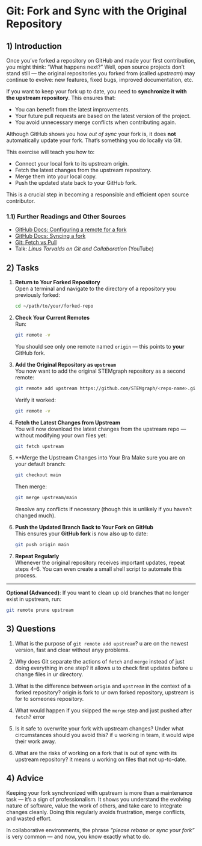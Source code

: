 <!---
{
  "depends_on": ["https://github.com/STEMgraph/60b25ba1-4dd1-4ab9-a0b4-95408b08f6dc"],
  "author": ["Tabea Röthemeyer","Stephan Bökelmann"],
  "first_used": "2025-04-03",
  "keywords": ["git", "github", "fork", "sync", "upstream"]
}
--->

# Git: Fork and Sync with the Original Repository

## 1) Introduction

Once you’ve forked a repository on GitHub and made your first contribution, you might think: “What happens next?” Well, open source projects don’t stand still — the original repositories you forked from (called *upstream*) may continue to evolve: new features, fixed bugs, improved documentation, etc.

If you want to keep your fork up to date, you need to **synchronize it with the upstream repository**. This ensures that:
- You can benefit from the latest improvements.
- Your future pull requests are based on the latest version of the project.
- You avoid unnecessary merge conflicts when contributing again.

Although GitHub shows you how *out of sync* your fork is, it does **not** automatically update your fork. That’s something you do locally via Git.

This exercise will teach you how to:
- Connect your local fork to its upstream origin.
- Fetch the latest changes from the upstream repository.
- Merge them into your local copy.
- Push the updated state back to your GitHub fork.

This is a crucial step in becoming a responsible and efficient open source contributor.

### 1.1) Further Readings and Other Sources
- [GitHub Docs: Configuring a remote for a fork](https://docs.github.com/en/get-started/quickstart/fork-a-repo#configuring-a-remote-for-a-fork)
- [GitHub Docs: Syncing a fork](https://docs.github.com/en/get-started/quickstart/fork-a-repo#syncing-your-fork)
- [Git: Fetch vs Pull](https://git-scm.com/docs/git-fetch)
- Talk: *Linus Torvalds on Git and Collaboration* (YouTube)

## 2) Tasks

1. **Return to Your Forked Repository**  
   Open a terminal and navigate to the directory of a repository you previously forked:
   ```bash
   cd ~/path/to/your/forked-repo
   ```

2. **Check Your Current Remotes**  
   Run:
   ```bash
   git remote -v
   ```
   You should see only one remote named `origin` — this points to **your** GitHub fork.

3. **Add the Original Repository as `upstream`**  
   You now want to add the original STEMgraph repository as a second remote:
   ```bash
   git remote add upstream https://github.com/STEMgraph/<repo-name>.git
   ```

   Verify it worked:
   ```bash
   git remote -v
   ```

4. **Fetch the Latest Changes from Upstream**  
   You will now download the latest changes from the upstream repo — without modifying your own files yet:
   ```bash
   git fetch upstream
   ```

5. **Merge the Upstream Changes into Your Bra
   Make sure you are on your default branch:
   ```bash
   git checkout main
   ```
   Then merge:
   ```bash
   git merge upstream/main
   ```

   Resolve any conflicts if necessary (though this is unlikely if you haven’t changed much).

6. **Push the Updated Branch Back to Your Fork on GitHub**  
   This ensures your **GitHub fork** is now also up to date:
   ```bash
   git push origin main
   ```

7. **Repeat Regularly**  
   Whenever the original repository receives important updates, repeat steps 4–6. You can even create a small shell script to automate this process.

---

**Optional (Advanced)**: If you want to clean up old branches that no longer exist in upstream, run:
```bash
git remote prune upstream
```

## 3) Questions

1. What is the purpose of `git remote add upstream`?
   u are on the newest version, fast and clear without anyy problems.
   
3. Why does Git separate the actions of `fetch` and `merge` instead of just doing everything in one step?
   it allows u to check first updates before u change files in ur directory.
   
5. What is the difference between `origin` and `upstream` in the context of a forked repository?
   origin is fork to ur own forked repository, upstream is for to someones repository.
   
7. What would happen if you skipped the `merge` step and just pushed after `fetch`?
 error
9. Is it safe to overwrite your fork with upstream changes? Under what circumstances should you avoid this?
 if u working in team, it would wipe their work away.
11. What are the risks of working on a fork that is out of sync with its upstream repository?
    it means u working on files that not up-to-date.

## 4) Advice

Keeping your fork synchronized with upstream is more than a maintenance task — it’s a sign of professionalism. It shows you understand the evolving nature of software, value the work of others, and take care to integrate changes cleanly. Doing this regularly avoids frustration, merge conflicts, and wasted effort.

In collaborative environments, the phrase *“please rebase or sync your fork”* is very common — and now, you know exactly what to do.
